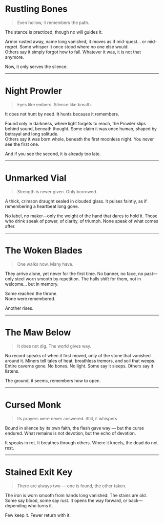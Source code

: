 
# Rustling Bones
> Even hollow, it remembers the path.

The stance is practiced, though no will guides it.

Armor rusted away, name long vanished, it moves as if mid-quest… or mid-regret.
Some whisper it once stood where no one else would.  
Others say it simply forgot how to fall.
Whatever it was, it is not that anymore.

Now, it only serves the silence.

---

# Night Prowler
> Eyes like embers. Silence like breath.

It does not hunt by need. It hunts because it remembers.

Found only in darkness, where light forgets to reach, the Prowler slips behind sound, beneath thought.
Some claim it was once human, shaped by betrayal and long solitude.  
Others say it was born whole, beneath the first moonless night.
You never see the first one.

And if you see the second, it is already too late.

---

# Unmarked Vial
> Strength is never given. Only borrowed.

A thick, crimson draught sealed in clouded glass. It pulses faintly, as if remembering a heartbeat long gone.

No label, no maker—only the weight of the hand that dares to hold it.
Those who drink speak of power, of clarity, of triumph.
None speak of what comes after.

---

# The Woken Blades
> One walks now. Many have.

They arrive alone, yet never for the first time.
No banner, no face, no past—only steel worn smooth by repetition.
The halls shift for them, not in welcome… but in memory.

Some reached the throne.  
None were remembered.

Another rises.

---

# The Maw Below

> It does not dig. The world gives way.

No record speaks of when it first moved, only of the stone that vanished around it.
Miners tell tales of heat, breathless tremors, and soil that weeps.
Entire caverns gone.
No bones. No light.
Some say it sleeps.
Others say it listens.

The ground, it seems, remembers how to open.


---

# Cursed Monk

> Its prayers were never answered. Still, it whispers.

Bound in silence by its own faith, the flesh gave way — but the curse endured.
What remains is not devotion, but the echo of devotion.

It speaks in rot. It breathes through others.
Where it kneels, the dead do not rest.


---

# Stained Exit Key

> There are always two — one is found, the other taken.

The iron is worn smooth from hands long vanished.
The stains are old. Some say blood, some say rust.
It opens the way forward, or back—depending who turns it.

Few keep it. Fewer return with it.